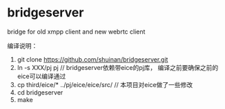 # bridgeserver
bridge for old xmpp client and new webrtc client

编译说明：
1. git clone https://github.com/shuinan/bridgeserver.git
2. ln -s XXX/pj  pj							// bridgeserver依赖带eice的pj库， 编译之前要确保之前的eice可以编译通过
3. cp third/eice/* ../pj/eice/eice/src/		// 本项目对eice做了一些修改
4. cd bridgeserver
5. make
  
